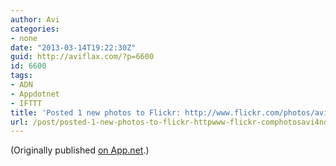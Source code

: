 ```yaml
---
author: Avi
categories:
- none
date: "2013-03-14T19:22:30Z"
guid: http://aviflax.com/?p=6600
id: 6600
tags:
- ADN
- Appdotnet
- IFTTT
title: 'Posted 1 new photos to Flickr: http://www.flickr.com/photos/avi4now/'
url: /post/posted-1-new-photos-to-flickr-httpwww-flickr-comphotosavi4now/
---
```

(Originally published [on App.net](http://alpha.app.net/aviflax/post/3863293).)